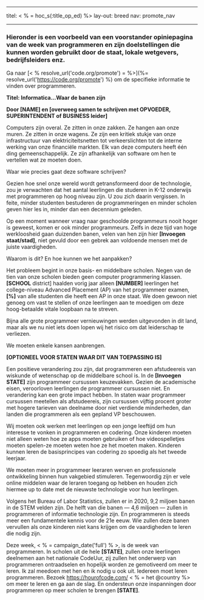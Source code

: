 * * *

titel: < % = hoc_s(:title_op_ed) %> lay-out: breed nav: promote_nav

* * *

### Hieronder is een voorbeeld van een voorstander opiniepagina van de week van programmeren en zijn doelstellingen die kunnen worden gebruikt door de staat, lokale wetgevers, bedrijfsleiders enz.

  


Ga naar [< % resolve_url('code.org/promote') = %>](%= resolve_url('https://code.org/promote') %) om de specifieke informatie te vinden over programmeren.

**Titel: Informatica...Waar de banen zijn**

**Door [NAME] en [overweeg samen te schrijven met OPVOEDER, SUPERINTENDENT of BUSINESS leider]**

Computers zijn overal. Ze zitten in onze zakken. Ze hangen aan onze muren. Ze zitten in onze wagens. Ze zijn een kritiek stukje van onze infrastructuur van elektriciteitsnetten tot verkeerslichten tot de interne werking van onze financiële markten. Elk van deze computers heeft één ding gemeenschappelijk. Ze zijn afhankelijk van software om hen te vertellen wat ze moeten doen.

Waar wie precies gaat deze software schrijven?

Gezien hoe snel onze wereld wordt getransformeerd door de technologie, zou je verwachten dat het aantal leerlingen die studeren in K-12 onderwijs met programmeren op hoog niveau zijn. U zou zich daarin vergissen. In feite, minder studenten bestuderen de programmeringen en minder scholen geven hier les in, minder dan een decennium geleden.

Op een moment wanneer vraag naar geschoolde programmeurs nooit hoger is geweest, komen er ook minder programmeurs. Zelfs in deze tijd van hoge werkloosheid gaan duizenden banen, velen van hen zijn hier **[Invoegen staat/stad]**, niet gevuld door een gebrek aan voldoende mensen met de juiste vaardigheden.

Waarom is dit? En hoe kunnen we het aanpakken?

Het probleem begint in onze basis- en middelbare scholen. Negen van de tien van onze scholen bieden geen computer programmering klassen. **[SCHOOL** district] haalden vorig jaar alleen **[NUMBER]** leerlingen het college-niveau Advanced Placement (AP) van het programmeer examen, **[%]** van alle studenten die heeft een AP in onze staat. We doen gewoon niet genoeg om vast te stellen of onze leerlingen aan te moedigen om deze hoog-betaalde vitale loopbaan na te streven.

Bijna alle grote programmeer vernieuwingen werden uitgevonden in dit land, maar als we nu niet iets doen lopen wij het risico om dat leiderschap te verliezen.

We moeten enkele kansen aanbrengen.

**[OPTIONEEL VOOR STATEN WAAR DIT VAN TOEPASSING IS]**

Een positieve verandering zou zijn, dat programmeren een afstudeereis van wiskunde of wetenschap op de middelbare school is. In de **[Invoegen STATE]** zijn programmeer cursussen keuzevakken. Gezien de academische eisen, veroorloven leerlingen de programmeer cursussen niet. En verandering kan een grote impact hebben. In staten waar programmeer cursussen meetellen als afstudeereis, zijn cursussen vijftig procent groter met hogere tarieven van deelname door niet verdiende minderheden, dan landen die programmeren als een gepland VP beschouwen.

Wij moeten ook werken met leerlingen op een jonge leeftijd om hun interesse te vonken in programmeren en codering. Onze kinderen moeten niet alleen weten hoe ze apps moeten gebruiken of hoe videospelletjes moeten spelen-ze moeten weten hoe ze het moeten maken. Kinderen kunnen leren de basisprincipes van codering zo spoedig als het tweede leerjaar.

We moeten meer in programmeer leeraren werven en professionele ontwikkeling binnen hun vakgebied stimuleren. Tegenwoordig zijn er vele online middelen waar de leraren toegang op hebben en houden zich hiermee up to date met de nieuwste technologie voor hun leerlingen.

Volgens het Bureau of Labor Statistics, zullen er in 2020, 9,2 miljoen banen in de STEM velden zijn. De helft van die banen — 4,6 miljoen — zullen in programmeren of informatie technologie zijn. En programmeren is steeds meer een fundamentele kennis voor de 21e eeuw. Wie zullen deze banen vervullen als onze kinderen niet kans krijgen om de vaardigheden te leren die nodig zijn.

Deze week, < % = campaign_date('full') % >, is de week van programmeren. In scholen uit de hele **[STATE]**, zullen onze leerlingen deelnemen aan het nationale CodeUur, zij zullen het onderwerp van programmeren ontraadselen en hopelijk worden ze gemotiveerd om meer te leren. Ik zal meedoen met hen en ik nodig u ook uit. Iedereen moet leren programmeren. Bezoek https://hourofcode.com/ < % = het @country %> om meer te leren en ga aan de slag. En ondersteun onze inspanningen door programmeren op meer scholen te brengen **[STATE]**.